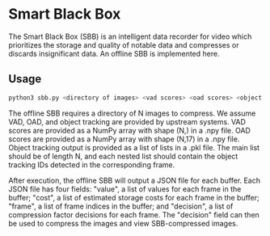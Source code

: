 # Smart Black Box
The Smart Black Box (SBB) is an intelligent data recorder for video which prioritizes the storage and quality of notable data and compresses or discards insignificant data. An offline SBB is implemented here.

## Usage
```bash
python3 sbb.py <directory of images> <vad scores> <oad scores> <object tracking output>
```

The offline SBB requires a directory of N images to compress. We assume VAD, OAD, and object tracking are provided by upstream systems. VAD scores are provided as a NumPy array with shape (N,) in a .npy file. OAD scores are provided as a NumPy array with shape (N,17) in a .npy file. Object tracking output is provided as a list of lists in a .pkl file. The main list should be of length N, and each nested list should contain the object tracking IDs detected in the corresponding frame.

After execution, the offline SBB will output a JSON file for each buffer. Each JSON file has four fields: "value", a list of values for each frame in the buffer; "cost", a list of estimated storage costs for each frame in the buffer; "frame", a list of frame indices in the buffer; and "decision", a list of compression factor decisions for each frame. The "decision" field can then be used to compress the images and view SBB-compressed images.